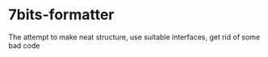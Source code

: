 # 7bits-formatter
The attempt to make neat structure, use suitable interfaces, get rid of some bad code
